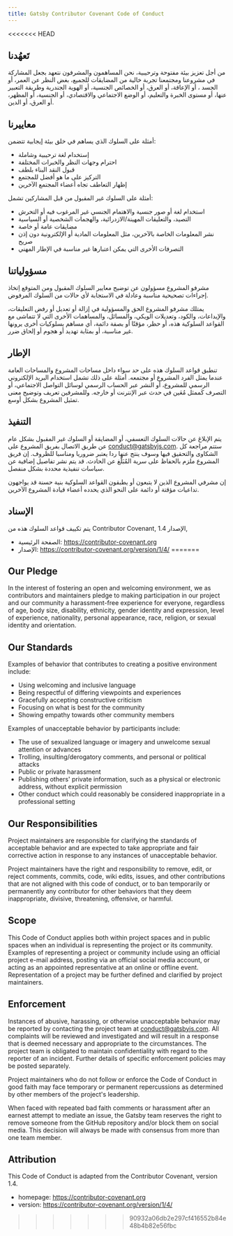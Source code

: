 ```yaml
---
title: Gatsby Contributor Covenant Code of Conduct
---
```


<<<<<<< HEAD
## تَعهُدنا

من أجل تعزيز بيئة مفتوحة وترحيبية، نحن المساهمون والمشرفون نتعهد بجعل المشاركة في مشروعنا ومجتمعنا تجربة خالية من المضايقات للجميع، بغض النظر عن العمر، أو الجسد ، أو الإعاقة، أو العرق، أو الخصائص الجنسية، أو الهوية الجندرية وطريقة التعبير عنها، أو مستوى الخبرة والتعليم، أو الوضع الاجتماعي والاقتصادي، أو الجنسية، أو المظهر، أو العرق، أو الدين.

## معاييرنا

أمثلة على السلوك الذي يساهم في خلق بيئة إيجابية تتضمن:

- إستخدام لغة ترحيبية وشاملة
- احترام وجهات النظر والخبرات المختلفة
- قبول النقد البناء بلطف
- التركيز على ما هو أفضل للمجتمع
- إظهار التعاطف تجاه أعضاء المجتمع الآخرين

أمثلة على السلوك غير المقبول من قبل المشاركين تشمل:

- استخدام لغة أو صور جنسية والاهتمام الجنسي غير المرغوب فيه أو التحرش
- التصيد، والتعليقات المهينة/الازدرائية، والهجمات الشخصية أو السياسية
- مضايقات عامة أو خاصة
- نشر المعلومات الخاصة بالآخرين، مثل المعلومات المادية أو الإلكترونية دون إذن صريح
- التصرفات الأخرى التي يمكن اعتبارها غير مناسبة في الإطار المهني

## مسؤولياتنا

مشرفو المشروع مسؤولون عن توضيح معايير السلوك المقبول ومن المتوقع اِتخاذ إجراءات تصحيحية مناسبة وعادلة في الاستجابة لأي حالات من السلوك المرفوض.

يمتلك مشرفو المشروع الحق والمسؤولية في إزالة أو تعديل أو رفض التعليقات، والإيداعات، والكود، وتعديلات الويكي، والمسائل، والمساهمات الأخرى التي لا تتماشى مع القواعد السلوكية هذه، أو حظر، مؤقتًا أو بصفة دائمة، أي مساهم بسلوكيات أخرى يرونها غير مناسبة، أو بمثابة تهديد أو هجوم أو إلحاق ضرر.

## الإطار

تنطبق قواعد السلوك هذه على حد سواء داخل مساحات المشروع والمساحات العامة عندما يمثل الفرد المشروع أو مجتمعه. أمثلة على ذلك تشمل استخدام البريد الإلكتروني الرسمي للمشروع، أو النشر عبر الحساب الرسمي لوسائل التواصل الاجتماعي، أو التصرف كَممثل مُعَين في حدث عبر الإنترنت أو خارجه.  وللمشرفين تعريف وتوضيح معنى تمثيل المشروع بشكل أوسع.

## التنفيذ

يتم الإبلاغ عن حالات السلوك التعسفي، أو المضايقة أو السلوك غير المقبول بشكل عام عن طريق الاتصال بفريق المشروع على [conduct@gatsbyjs.com](mailto:conduct@gatsbyjs.com). ستتم مراجعة كل الشكاوى والتحقيق فيها وسوف ينتج عنها ردا يعتبر ضروريا ومناسبا للظروف. إن فريق المشروع ملزم بالحفاظ على سرية المُبَلّغ عن الحادث. قد يتم نشر تفاصيل إضافية عن سياسات تنفيذية محددة بشكل منفصل.

إن مشرفي المشروع الذين لا يتبعون أو يطبقون القواعد السلوكية بنية حسنة قد يواجهون تداعيات مؤقتة أو دائمة على النحو الذي يحدده أعضاء قيادة المشروع الآخرين.

## الإسناد

يتم تكييف قواعد السلوك هذه من Contributor Covenant, الإصدار 1.4,

- الصفحة الرئيسية: https://contributor-covenant.org
- الإصدار: https://contributor-covenant.org/version/1/4/
=======
## Our Pledge

In the interest of fostering an open and welcoming environment, we as contributors and maintainers pledge to making participation in our project and our community a harassment-free experience for everyone, regardless of age, body size, disability, ethnicity, gender identity and expression, level of experience, nationality, personal appearance, race, religion, or sexual identity and orientation.

## Our Standards

Examples of behavior that contributes to creating a positive environment include:

- Using welcoming and inclusive language
- Being respectful of differing viewpoints and experiences
- Gracefully accepting constructive criticism
- Focusing on what is best for the community
- Showing empathy towards other community members

Examples of unacceptable behavior by participants include:

- The use of sexualized language or imagery and unwelcome sexual attention or advances
- Trolling, insulting/derogatory comments, and personal or political attacks
- Public or private harassment
- Publishing others' private information, such as a physical or electronic address, without explicit permission
- Other conduct which could reasonably be considered inappropriate in a professional setting

## Our Responsibilities

Project maintainers are responsible for clarifying the standards of acceptable behavior and are expected to take appropriate and fair corrective action in response to any instances of unacceptable behavior.

Project maintainers have the right and responsibility to remove, edit, or reject comments, commits, code, wiki edits, issues, and other contributions that are not aligned with this code of conduct, or to ban temporarily or permanently any contributor for other behaviors that they deem inappropriate, divisive, threatening, offensive, or harmful.

## Scope

This Code of Conduct applies both within project spaces and in public spaces when an individual is representing the project or its community. Examples of representing a project or community include using an official project e-mail address, posting via an official social media account, or acting as an appointed representative at an online or offline event. Representation of a project may be further defined and clarified by project maintainers.

## Enforcement

Instances of abusive, harassing, or otherwise unacceptable behavior may be reported by contacting the project team at [conduct@gatsbyjs.com](mailto:conduct@gatsbyjs.com). All complaints will be reviewed and investigated and will result in a response that is deemed necessary and appropriate to the circumstances. The project team is obligated to maintain confidentiality with regard to the reporter of an incident. Further details of specific enforcement policies may be posted separately.

Project maintainers who do not follow or enforce the Code of Conduct in good faith may face temporary or permanent repercussions as determined by other members of the project's leadership.

When faced with repeated bad faith comments or harassment after an earnest attempt to mediate an issue, the Gatsby team reserves the right to remove someone from the GitHub repository and/or block them on social media. This decision will always be made with consensus from more than one team member.

## Attribution

This Code of Conduct is adapted from the Contributor Covenant, version 1.4.

- homepage: https://contributor-covenant.org
- version: https://contributor-covenant.org/version/1/4/
>>>>>>> 90932a06db2e297cf416552b84e48b4b82e56fbc
